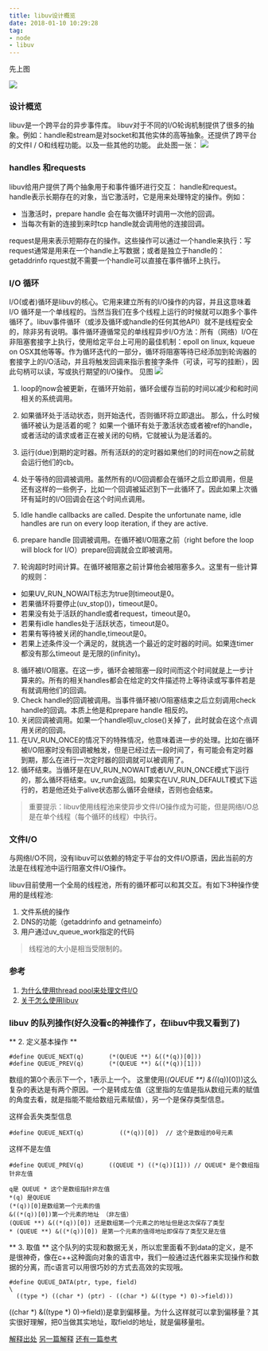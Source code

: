 ```yaml
---
title: libuv设计概览
date: 2018-01-10 10:29:28
tag:
- node
- libuv
---
```


先上图

![](http://7xnyi3.dl1.z0.glb.clouddn.com/2017-07-10-libuv-libuv.png)

<!-- more -->

### 设计概览
libuv是一个跨平台的异步事件库。
libuv对于不同的I/O轮询机制提供了很多的抽象。例如：handle和stream是对socket和其他实体的高等抽象。还提供了跨平台的文件I / O和线程功能。以及一些其他的功能。
此处图一张：
![](http://docs.libuv.org/en/v1.x/_images/architecture.png)

### handles 和requests
libuv给用户提供了两个抽象用于和事件循环进行交互： handle和request。
handle表示长期存在的对象，当它激活时，它是用来处理特定的操作。例如：
  * 当激活时，prepare handle 会在每次循环时调用一次他的回调。
  * 当每次有新的连接到来时tcp handle就会调用他的连接回调。

request是用来表示短期存在的操作。这些操作可以通过一个handle来执行：写request通常是用来在一个handle上写数据；或者是独立于handle的： getaddrinfo rquest就不需要一个handle可以直接在事件循环上执行。

### I/O 循环
I/O(或者)循环是libuv的核心。它用来建立所有的I/O操作的内容，并且这意味着I/O 循环是一个单线程的。当然当我们在多个线程上运行的时候就可以跑多个事件循环了。libuv事件循环（或涉及循环或handle的任何其他API）就不是线程安全的，除非另有说明。事件循环遵循常见的单线程异步I/O方法：所有（网络）I/O在非阻塞套接字上执行，使用给定平台上可用的最佳机制：epoll on linux, kqueue on OSX其他等等。作为循环迭代的一部分，循环将阻塞等待已经添加到轮询器的套接字上的I/O活动，并且将触发回调来指示套接字条件（可读，可写的挂断），因此句柄可以读，写或执行期望的I/O操作。
见图
![](http://docs.libuv.org/en/v1.x/_images/loop_iteration.png)

1. loop的now会被更新，在循环开始前，循环会缓存当前的时间以减少和和时间相关的系统调用。
2. 如果循环处于活动状态，则开始迭代，否则循环将立即退出。 那么，什么时候循环被认为是活着的呢？ 如果一个循环有处于激活状态或者被ref的handle，或者活动的请求或者正在被关闭的句柄，它就被认为是活着的。
3. 运行(due)到期的定时器。所有活跃的的定时器如果他们的时间在now之前就会运行他们的cb。

4. 处于等待的回调被调用。虽然所有的I/O回调都会在循环之后立即调用，但是还有这样的一些例子，比如一个回调被延迟到下一此循环了。因此如果上次循环有延时的I/O回调会在这个时间点调用。
5. Idle handle callbacks are called. Despite the unfortunate name, idle handles are run on every loop iteration, if they are active.
6. prepare handle 回调被调用。在循环被I/O阻塞之前（right before the loop will block for I/O）prepare回调就会立即被调用。
7. 轮询超时时间计算。在循环被阻塞之前计算他会被阻塞多久。这里有一些计算的规则：
  * 如果UV_RUN_NOWAIT标志为true则timeout是0。
  * 若果循环将要停止(uv_stop())，timeout是0。
  * 若果没有处于活跃的handle或者request，timeout是0。
  * 若果有idle handles处于活跃状态，timeout是0。
  * 若果有等待被关闭的handle,timeout是0。
  * 若果上述条件没一个满足的，就挑选一个最近的定时器的时间。如果连timer都没有那么timeout 是无限的(infinity)。
8. 循环被I/O阻塞。在这一步，循环会被阻塞一段时间而这个时间就是上一步计算来的。所有的相关handles都会在给定的文件描述符上等待读或写事件若是有就调用他们的回调。
9. Check handle的回调被调用。当事件循环被I/O阻塞结束之后立刻调用check handle的回调。本质上他是和prepare handle 相反的。
10. 关闭回调被调用。如果一个handle呗uv_close()关掉了，此时就会在这个点调用关闭的回调。
11. 在UV_RUN_ONCE的情况下的特殊情况，他意味着进一步的处理。比如在循环被I/O阻塞时没有回调被触发，但是已经过去一段时间了，有可能会有定时器到期，那么在进行一次定时器的回调就可以被调用了。
12. 循环结束。当循环是在UV_RUN_NOWAIT或者UV_RUN_ONCE模式下运行的，那么循环将结束。uv_run会返回。如果实在UV_RUN_DEFAULT模式下运行的，若是他还处于alive状态那么循环会继续，否则也会结束。
> 重要提示：libuv使用线程池来使异步文件I/O操作成为可能，但是网络I/O总是在单个线程（每个循环的线程）中执行。

### 文件I/O
与网络I/O不同，没有libuv可以依赖的特定于平台的文件I/O原语，因此当前的方法是在线程池中运行阻塞文件I/O操作。

libuv目前使用一个全局的线程池，所有的循环都可以和其交互。有如下3种操作使用的是线程池:
1. 文件系统的操作
2. DNS的功能（getaddrinfo and getnameinfo）
3. 用户通过uv_queue_work指定的代码
> 线程池的大小是相当受限制的。

### 参考
1. [为什么使用thread pool来处理文件I/O](http://blog.libtorrent.org/2012/10/asynchronous-disk-io/)
2. [关于怎么使用libuv](http://luohaha.github.io/Chinese-uvbook/source/introduction.html)

### libuv 的队列操作(好久没看c的神操作了，在libuv中我又看到了)
** 2. 定义基本操作 **
```
#define QUEUE_NEXT(q)       (*(QUEUE **) &((*(q))[0]))
#define QUEUE_PREV(q)       (*(QUEUE **) &((*(q))[1]))
```
数组的第0个表示下一个，1表示上一个。
这里使用(*(QUEUE **) &((*(q))[0]))这么复杂的表达是有两个原因。一个是转成左值（这里指的左值是指从数组元素的赋值的角度去看，就是指能不能给数组元素赋值），另一个是保存类型信息。

这样会丢失类型信息
```
#define QUEUE_NEXT(q)          ((*(q))[0])  // 这个是数组的0号元素
```

这样不是左值
```
#define QUEUE_PREV(q)       ((QUEUE *) ((*(q))[1])) // QUEUE* 是个数组指针非左值
```

```
q是 QUEUE * 这个是数组指针非左值
*(q) 是QUEUE
(*(q))[0]是数组第一个元素的值
&((*(q))[0])第一个元素的地址 （非左值）
(QUEUE **) &((*(q))[0]) 还是数组第一个元素之的地址但是这次保存了类型
* (QUEUE **) &((*(q))[0]) 是第一个元素的值得地址即保存了类型又是左值
```

** 3. 取值 **
这个队列的实现和数据无关，所以宏里面看不到data的定义，是不是很神奇，像在c++这种面向对象的语言中，我们一般通过迭代器来实现操作和数据的分离，而c语言可以用很巧妙的方式去高效的实现哦。

```
#define QUEUE_DATA(ptr, type, field)                                          \
  ((type *) ((char *) (ptr) - ((char *) &((type *) 0)->field)))
```

((char *) &((type *) 0)->field))是拿到偏移量。为什么这样就可以拿到偏移量？其实很好理解，把0当做其实地址，取field的地址，就是偏移量啦。

[解释出处](https://www.jianshu.com/p/6373de1e117d)
[另一篇解释](http://masutangu.com/2016/10/libuv-source-code/)
[还有一篇参考](http://gngshn.github.io/2017/09/01/libuv-%E6%BA%90%E7%A0%81%E5%88%86%E6%9E%90-1-event-loop%E7%9A%84%E5%88%9D%E5%A7%8B%E5%8C%96/)

